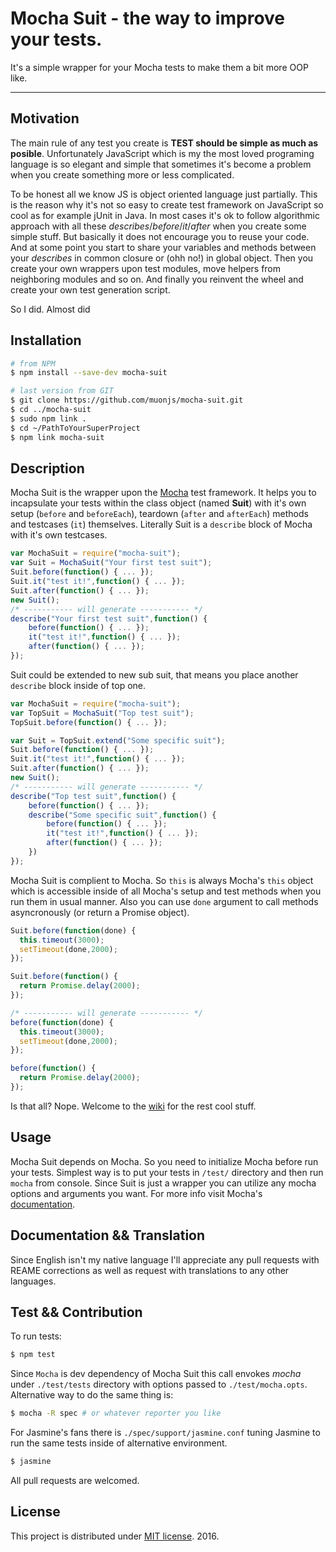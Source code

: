 # Mocha Suit - the way to improve your tests.

It's a simple wrapper for your Mocha tests to make them a bit more OOP like.

----

## Motivation ##

The main rule of any test you create is **TEST should be simple as much as posible**.
Unfortunately JavaScript which is my the most loved programing language is so elegant and simple that sometimes it's become a problem when you create something  more or less complicated.

To be honest all we know JS is object oriented language just partially. This is the reason why it's not so easy to create test framework on JavaScript so cool as for example jUnit in Java. In most cases it's ok to follow algorithmic approach with all these *describes*/*before*/*it*/*after* when you create some simple stuff. But basically it does not encourage you to reuse your code. And at some point you start to share your variables and methods between your *describes* in common closure or (ohh no!) in global object. Then you create your own wrappers upon test modules, move  helpers from neighboring modules and so on. And finally you reinvent the wheel and create your own test generation script. 

So I did. Almost did

## Installation ##

```sh
# from NPM
$ npm install --save-dev mocha-suit

# last version from GIT
$ git clone https://github.com/muonjs/mocha-suit.git
$ cd ../mocha-suit
$ sudo npm link .
$ cd ~/PathToYourSuperProject
$ npm link mocha-suit
```

## Description ##

Mocha Suit is the wrapper upon the [Mocha](http://mochajs.org/) test framework. It helps you to incapsulate your tests within the class object (named **Suit**) with it's own setup (`before` and `beforeEach`), teardown (`after` and `afterEach`) methods and testcases (`it`) themselves. Literally Suit is a `describe` block of Mocha with it's own testcases.

```js
var MochaSuit = require("mocha-suit");
var Suit = MochaSuit("Your first test suit");
Suit.before(function() { ... });
Suit.it("test it!",function() { ... });
Suit.after(function() { ... });
new Suit();
/* ----------- will generate ----------- */
describe("Your first test suit",function() {
    before(function() { ... });
    it("test it!",function() { ... });
    after(function() { ... });
});
```

Suit could be extended to new sub suit, that means you place another `describe` block inside of top one.

```js
var MochaSuit = require("mocha-suit");
var TopSuit = MochaSuit("Top test suit");
TopSuit.before(function() { ... });

var Suit = TopSuit.extend("Some specific suit");
Suit.before(function() { ... });
Suit.it("test it!",function() { ... });
Suit.after(function() { ... });
new Suit();
/* ----------- will generate ----------- */
describe("Top test suit",function() {
    before(function() { ... });
    describe("Some specific suit",function() {
        before(function() { ... });
        it("test it!",function() { ... });
        after(function() { ... });
    })
});
```
Mocha Suit is complient to Mocha. So `this` is always Mocha's `this` object which is accessible inside of all Mocha's setup and test methods when you run them in usual manner.  Also you can use `done` argument to call methods asyncronously (or return a Promise object).

```js
Suit.before(function(done) {
  this.timeout(3000);
  setTimeout(done,2000);
});

Suit.before(function() {
  return Promise.delay(2000);
});

/* ----------- will generate ----------- */
before(function(done) {
  this.timeout(3000);
  setTimeout(done,2000);
});

before(function() {
  return Promise.delay(2000);
});
```

Is that all? Nope. Welcome to the [wiki](https://github.com/muonjs/mocha-suit/wiki) for the rest cool stuff.

## Usage ##

Mocha Suit depends on Mocha. So you need to initialize Mocha before run your tests. Simplest way is to put your tests in `/test/` directory and then run `mocha` from console. Since Suit is just a wrapper you can utilize any mocha options and arguments you want. For more info visit Mocha's [documentation](https://github.com/mochajs/mocha/wiki).



## Documentation && Translation ##
Since English isn't my native language I'll appreciate any pull requests with REAME corrections as well as request with translations to any other languages.

## Test && Contribution ##
To run tests:
```bash
$ npm test
```
Since `Mocha` is dev dependency of Mocha Suit this call envokes *mocha* under `./test/tests` directory with options passed to `./test/mocha.opts`. Alternative way to do the same thing is:
```bash
$ mocha -R spec # or whatever reporter you like
```

For Jasmine's fans there is `./spec/support/jasmine.conf` tuning Jasmine to run the same tests inside of alternative environment.
```bash
$ jasmine
```

All pull requests are welcomed.

## License ##
This project is distributed under [MIT license](https://github.com/muonjs/mocha-suit/blob/master/LICENSE). 2016.
